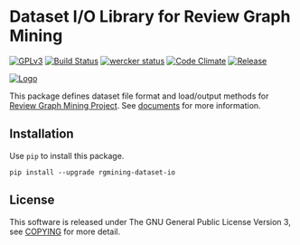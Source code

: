 # Dataset I/O Library for Review Graph Mining
[![GPLv3](https://img.shields.io/badge/license-GPLv3-blue.svg)](https://www.gnu.org/copyleft/gpl.html)
[![Build Status](https://travis-ci.org/rgmining/dataset-io.svg?branch=master)](https://travis-ci.org/rgmining/dataset-io)
[![wercker status](https://app.wercker.com/status/9fee858cf80340e29b17687c0879fa4f/s/master "wercker status")](https://app.wercker.com/project/byKey/9fee858cf80340e29b17687c0879fa4f)
[![Code Climate](https://codeclimate.com/github/rgmining/dataset-io/badges/gpa.svg)](https://codeclimate.com/github/rgmining/dataset-io)
[![Release](https://img.shields.io/badge/release-0.9.1-brightgreen.svg)](https://github.com/rgmining/dataset-io/releases/tag/v0.9.1)

[![Logo](https://rgmining.github.io/dataset-io/_static/image.png)](https://rgmining.github.io/dataset-io/)

This package defines dataset file format and load/output methods for
[Review Graph Mining Project](https://rgmining.github.io/).
See [documents](https://rgmining.github.io/dataset-io/) for more information.

## Installation
Use `pip` to install this package.

```
pip install --upgrade rgmining-dataset-io
```


## License
This software is released under The GNU General Public License Version 3,
see [COPYING](COPYING) for more detail.
